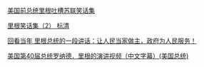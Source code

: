 [美国前总统里根吐槽苏联笑话集](https://www.youtube.com/watch?v=ucdkU7f-VWk)




[里根笑话集（2） 标清](https://www.youtube.com/watch?v=ZQc9QPh2SjM)



[回看当年 里根总统的一段讲话：让人民当家做主，政府为人民服务！](https://www.youtube.com/watch?v=MHH-OWWh5B0)



[美国第40届总统罗纳德．里根的演讲视频（中文字幕）(美国总统)](https://www.youtube.com/watch?v=cujfxFf35Lk)